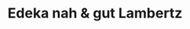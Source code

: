 ---
title: "Edeka nah & gut Lambertz"
url: /monschau/edeka-nah-und-gut-lambertz/
shop: Supermarkt
---